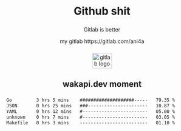<h1 align="center">Github shit</h1>

###

<p align="center">Gitlab is better</p>

<p align="center">my gitlab https://gitlab.com/ani4a</p>

###

<div align="center">
  <img src="https://cdn.jsdelivr.net/gh/devicons/devicon/icons/gitlab/gitlab-original.svg" height="40" width="52" alt="gitlab logo"  />
</div>

###

<h2 align="center">wakapi.dev moment</h2>

###

<!--START_SECTION:waka-->

```txt
Go         3 hrs 5 mins    ####################-----   79.35 %
JSON       0 hrs 25 mins   ###----------------------   10.87 %
YAML       0 hrs 12 mins   #------------------------   05.00 %
unknown    0 hrs 7 mins    #------------------------   03.05 %
Makefile   0 hrs 3 mins    -------------------------   01.10 %
```

<!--END_SECTION:waka-->

###
